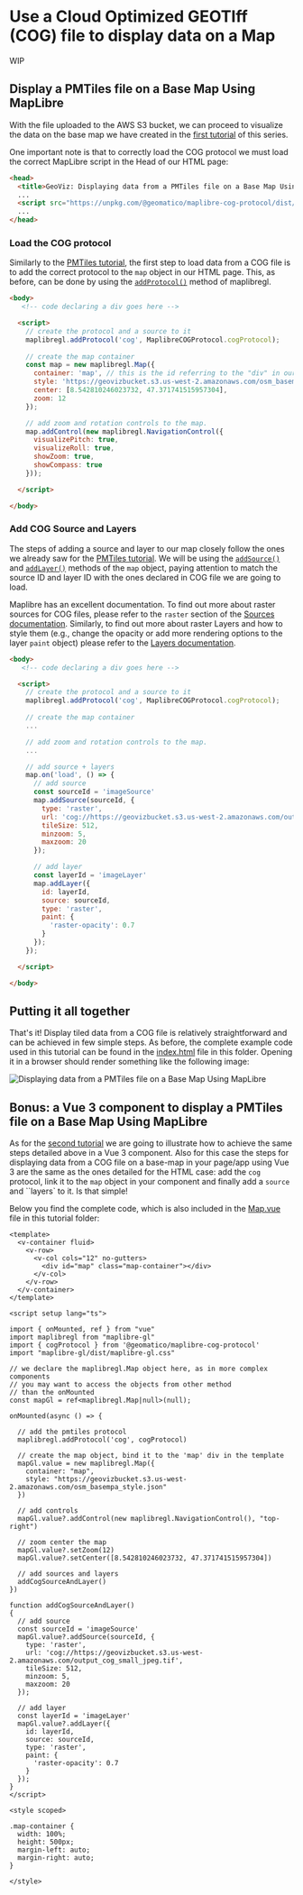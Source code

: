 # Use a Cloud Optimized GEOTIff (COG) file to display data on a Map

WIP

## Display a PMTiles file on a Base Map Using MapLibre
With the file uploaded to the AWS S3 bucket, we can proceed to visualize the data on the base map we have created in the [first tutorial](../1_simple-map//README.md) of this series. 

One important note is that to correctly load the COG protocol we must load the correct MapLibre script in the Head of our HTML page:

```html
<head>
  <title>GeoViz: Displaying data from a PMTiles file on a Base Map Using MapLibre</title>
  ...
  <script src="https://unpkg.com/@geomatico/maplibre-cog-protocol/dist/index.js"></script>
  ...
</head>
```

### Load the COG protocol

Similarly to the [PMTiles tutorial](../2_PMTiles-map/), the first step to load data from a COG file is to add the correct protocol to the ``map`` object in our HTML page. This, as before, can be done by using the [``addProtocol()``](https://maplibre.org/maplibre-gl-js/docs/API/functions/addProtocol/) method of maplibregl.

```html
<body>
   <!-- code declaring a div goes here -->

  <script>
    // create the protocol and a source to it
    maplibregl.addProtocol('cog', MaplibreCOGProtocol.cogProtocol);
    
    // create the map container
    const map = new maplibregl.Map({
      container: 'map', // this is the id referring to the "div" in our page body
      style: 'https://geovizbucket.s3.us-west-2.amazonaws.com/osm_basempa_style.json', // this is the style used to load the basemap
      center: [8.542810246023732, 47.371741515957304],
      zoom: 12
    });

    // add zoom and rotation controls to the map.
    map.addControl(new maplibregl.NavigationControl({
      visualizePitch: true,
      visualizeRoll: true,
      showZoom: true,
      showCompass: true
    }));

  </script>

</body>
```

### Add COG Source and Layers
The steps of adding a source and layer to our map closely follow the ones we already saw for the [PMTiles tutorial](../2_PMTiles-map/). We will be using the [``addSource()``](https://maplibre.org/maplibre-gl-js/docs/API/classes/Map/#addsource) and [``addLayer()``](https://maplibre.org/maplibre-gl-js/docs/API/classes/Map/#addlayer) methods of the ``map`` object, paying attention to match the source ID and layer ID with the ones declared in COG file we are going to load.

Maplibre has an excellent documentation. To find out more about raster sources for COG files, please refer to the ``raster`` section of the [Sources documentation](https://maplibre.org/maplibre-style-spec/sources/#raster). Similarly, to find out more about raster Layers and how to style them (e.g., change the opacity or add more rendering options to the layer ``paint`` object) please refer to the [Layers documentation](https://maplibre.org/maplibre-style-spec/layers/).

```html
<body>
   <!-- code declaring a div goes here -->

  <script>
    // create the protocol and a source to it
    maplibregl.addProtocol('cog', MaplibreCOGProtocol.cogProtocol);
    
    // create the map container
    ...

    // add zoom and rotation controls to the map.
    ...

    // add source + layers
    map.on('load', () => {
      // add source
      const sourceId = 'imageSource'
      map.addSource(sourceId, {
        type: 'raster',
        url: 'cog://https://geovizbucket.s3.us-west-2.amazonaws.com/output_cog_small_jpeg.tif',
        tileSize: 512,
        minzoom: 5,
        maxzoom: 20
      });

      // add layer
      const layerId = 'imageLayer'
      map.addLayer({
        id: layerId,
        source: sourceId,
        type: 'raster',
        paint: {
          'raster-opacity': 0.7
        }
      });
    });

  </script>

</body>
```

## Putting it all together
That's it! Display tiled data from a COG file is relatively straightforward and can be achieved in few simple steps. As before, the complete example code used in this tutorial can be found in the [index.html](./index.html) file in this folder. Opening it in a browser should render something like the following image:

![Displaying data from a PMTiles file on a Base Map Using MapLibre](./tutorial_3.png)

## Bonus: a Vue 3 component to display a PMTiles file on a Base Map Using MapLibre
As for the [second tutorial](../2_PMTiles-map/) we are going to illustrate how to achieve the same steps detailed above in a Vue 3 component. Also for this case the steps for displaying data from a COG file on a base-map in your page/app using Vue 3 are the same as the ones detailed for the HTML case: add the ``cog`` protocol, link it to the ``map`` object in your component and finally add a ``source`` and ``layers` to it. Is that simple!

Below you find the complete code, which is also included in the [Map.vue](./Map.vue) file in this tutorial folder:

```vue
<template>
  <v-container fluid>
    <v-row>
      <v-col cols="12" no-gutters>
        <div id="map" class="map-container"></div>   
      </v-col>
    </v-row>
  </v-container>
</template>

<script setup lang="ts">

import { onMounted, ref } from "vue"
import maplibregl from "maplibre-gl"
import { cogProtocol } from '@geomatico/maplibre-cog-protocol'
import "maplibre-gl/dist/maplibre-gl.css"

// we declare the maplibregl.Map object here, as in more complex components
// you may want to access the objects from other method
// than the onMounted
const mapGl = ref<maplibregl.Map|null>(null);

onMounted(async () => {

  // add the pmtiles protocol
  maplibregl.addProtocol('cog', cogProtocol)

  // create the map object, bind it to the 'map' div in the template
  mapGl.value = new maplibregl.Map({
    container: "map",
    style: "https://geovizbucket.s3.us-west-2.amazonaws.com/osm_basempa_style.json"
  })

  // add controls
  mapGl.value?.addControl(new maplibregl.NavigationControl(), "top-right")

  // zoom center the map
  mapGl.value?.setZoom(12)
  mapGl.value?.setCenter([8.542810246023732, 47.371741515957304])

  // add sources and layers
  addCogSourceAndLayer()
})

function addCogSourceAndLayer()
{
  // add source
  const sourceId = 'imageSource'
  mapGl.value?.addSource(sourceId, {
    type: 'raster',
    url: 'cog://https://geovizbucket.s3.us-west-2.amazonaws.com/output_cog_small_jpeg.tif',
    tileSize: 512,
    minzoom: 5,
    maxzoom: 20
  });

  // add layer
  const layerId = 'imageLayer'
  mapGl.value?.addLayer({
    id: layerId,
    source: sourceId,
    type: 'raster',
    paint: {
      'raster-opacity': 0.7
    }
  });
}
</script>

<style scoped>

.map-container {
  width: 100%;
  height: 500px;
  margin-left: auto;
  margin-right: auto;
}

</style>
```